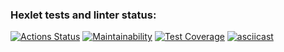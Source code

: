 ### Hexlet tests and linter status:
[![Actions Status](https://github.com/vvladalvv/python-project-50/actions/workflows/hexlet-check.yml/badge.svg)](https://github.com/vvladalvv/python-project-50/actions)
[![Maintainability](https://api.codeclimate.com/v1/badges/ba6e543919a335cff182/maintainability)](https://codeclimate.com/github/vvladalvv/python-project-50/maintainability)
[![Test Coverage](https://api.codeclimate.com/v1/badges/ba6e543919a335cff182/test_coverage)](https://codeclimate.com/github/vvladalvv/python-project-50/test_coverage)
[![asciicast](https://asciinema.org/a/T8iGd0UrdKNUvaTKHL0vR0stG.svg)](https://asciinema.org/a/T8iGd0UrdKNUvaTKHL0vR0stG)